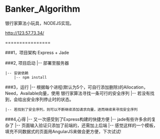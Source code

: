 Banker_Algorithm
================

银行家算法小玩具，NODEJS实现。

http://123.57.73.34/

================

###1，项目架构
    Express + Jade

###2, 项目启动
    |-- 部署至服务器

    |-- 安装依赖
  	    |-- npm install
	
###3，运行
  	|-- 根据每个进程(默认为5个，可自行添加删除)的Allocation，Need，Available向量，使用
  	    银行家算法寻找一条可行的安全序列
  	    |-- 若没有找到，会给出安全序列停止时的状态。

  	|-- 若找到了安全序列，则可以不断继续添加请求向量，进而继续来寻找安全序列 


###4,心得
	|-- 又一次感受到了Express构建的快捷方便
	|-- jade有些许多余的复杂了
	|-- 页面输入验证只添加了前端的，还需加上后端
	|-- 感觉这样的一个模板，填充不同数据式的页面用AngularJS来做会更方便，下次试试!

